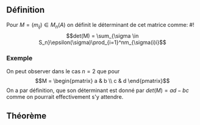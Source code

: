 ## Définition
Pour $M = (m_{ij}) \in M_n(A)$ on définit le déterminant de cet matrice comme: #!
$$det(M) = \sum_{\sigma \in S_n}\epsilon(\sigma)\prod_{i=1}^nm_{\sigma(i)i}$$
### Exemple
On peut observer dans le cas $n=2$ que pour
$$M = \begin{pmatrix} a & b \\ c & d \end{pmatrix}$$
On a par définition, que son déterminant est donné par $det(M) = ad-bc$
comme on pourrait effectivement s'y attendre.

## Théorème 
